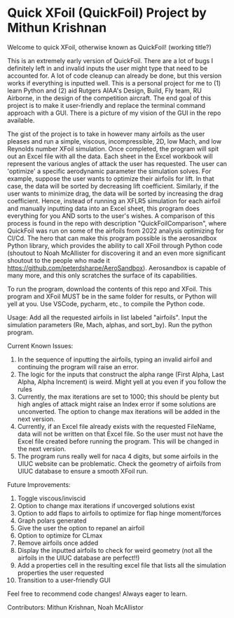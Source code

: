 # Quick XFoil (QuickFoil) Project by Mithun Krishnan
 Welcome to quick XFoil, otherwise known as QuickFoil! (working title?)

 This is an extremely early version of QuickFoil. There are a lot of bugs I definitely left in and invalid inputs the user might type that need to be accounted for. A lot of code cleanup can already be done, but this version works if everything is inputted well. This is a personal project for me to (1) learn Python and (2) aid Rutgers AIAA's Design, Build, Fly team, RU Airborne, in the design of the competition aircraft. The end goal of this project is to make it user-friendly and replace the terminal command approach with a GUI. There is a picture of my vision of the GUI in the repo available. 

 The gist of the project is to take in however many airfoils as the user pleases and run a simple, viscous, incompressible, 2D, low Mach, and low Reynolds number XFoil simulation. Once completed, the program will spit out an Excel file with all the data. Each sheet in the Excel workbook will represent the various angles of attack the user has requested. The user can 'optimize' a specific aerodynamic parameter the simulation solves. For example, suppose the user wants to optimize their airfoils for lift. In that case, the data will be sorted by decreasing lift coefficient. Similarly, if the user wants to minimize drag, the data will be sorted by increasing the drag coefficient. Hence, instead of running an XFLR5 simulation for each airfoil and manually inputting data into an Excel sheet, this program does everything for you AND sorts to the user's wishes. A comparison of this process is found in the repo with description "QuickFoilComparison", where QuickFoil was run on some of the airfoils from 2022 analysis optimizing for Cl/Cd. The hero that can make this program possible is the aerosandbox Python library, which provides the ability to call XFoil through Python code (shoutout to Noah McAllister for discovering it and an even more significant shoutout to the people who made it https://github.com/peterdsharpe/AeroSandbox). Aerosandbox is capable of many more, and this only scratches the surface of its capabilities. 

To run the program, download the contents of this repo and XFoil. This program and XFoil MUST be in the same folder for results, or Python will yell at you. Use VSCode, pycharm, etc., to compile the Python code.

 Usage:
 Add all the requested airfoils in list labeled "airfoils". Input the simulation parameters (Re, Mach, alphas, and sort_by). Run the python program.
 

 Current Known Issues:
 1) In the sequence of inputting the airfoils, typing an invalid airfoil and continuing the program will raise an error.
 2) The logic for the inputs that construct the alpha range (First Alpha, Last Alpha, Alpha Increment) is weird. Might yell at you even if you follow the rules
 3) Currently, the max iterations are set to 1000; this should be plenty but high angles of attack might raise an Index error if some solutions are unconverted. The option to change max iterations will be added in the next version.
 4) Currently, if an Excel file already exists with the requested FileName, data will not be written on that Excel file. So the user must not have the Excel file created before running the program. This will be changed in the next version.
 5) The program runs really well for naca 4 digits, but some airfoils in the UIUC website can be problematic. Check the geometry of airfoils from UIUC database to ensure a smooth XFoil run. 

 Future Improvements:
 1) Toggle viscous/inviscid
 2) Option to change max iterations if uncoverged solutions exist
 3) Option to add flaps to airfoils to optimize for flap hinge moment/forces
 4) Graph polars generated
 5) Give the user the option to repanel an airfoil
 6) Option to optimize for CLmax
 7) Remove airfoils once added
 8) Display the inputted airfoils to check for weird geometry (not all the airfoils in the UIUC database are perfect!!)
 9) Add a properties cell in the resulting excel file that lists all the simulation properties the user requested
 10) Transition to a user-friendly GUI

 Feel free to recommend code changes! Always eager to learn.
 
 Contributors:
 Mithun Krishnan, Noah McAllistor
